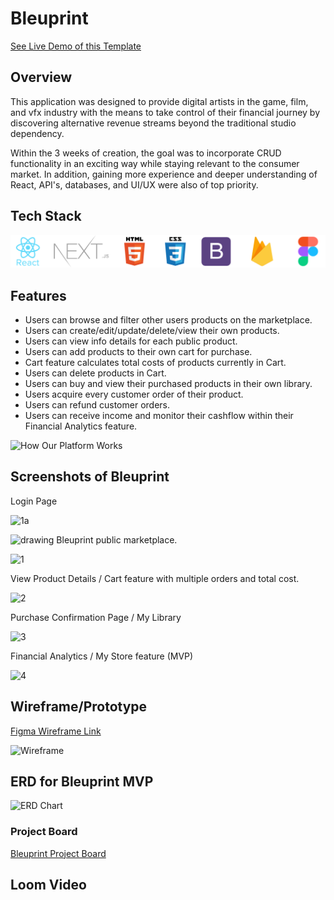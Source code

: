 # Bleuprint

[See Live Demo of this Template](https://drt-next-js-template.netlify.app/)

## Overview
This application was designed to provide digital artists in the game, film, and vfx industry with the means to take control of their financial journey by discovering alternative revenue streams beyond the traditional studio dependency.

Within the 3 weeks of creation, the goal was to incorporate CRUD functionality in an exciting way while staying relevant to the consumer market. In addition, gaining more experience and deeper understanding of React, API's, databases, and UI/UX were also of top priority. 

## Tech Stack
![TechStack]

[TechStack]: ./public/TeckStack.png
## Features
+ Users can browse and filter other users products on the marketplace.
+ Users can create/edit/update/delete/view their own products.
+ Users can view info details for each public product.
+ Users can add products to their own cart for purchase.
+ Cart feature calculates total costs of products currently in Cart.
+ Users can delete products in Cart.
+ Users can buy and view their purchased products in their own library.
+ Users acquire every customer order of their product.
+ Users can refund customer orders.
+ Users can receive income and monitor their cashflow within their Financial Analytics feature.

![How Our Platform Works]

[How Our Platform Works]: https://i.pinimg.com/originals/7f/f6/9b/7ff69bfd10e18bcbf6073678f99f5b22.jpg

## Screenshots of Bleuprint
Login Page


![1a][pup]

[pup]: https://media.giphy.com/media/v1.Y2lkPTc5MGI3NjExam0wZGY5dXAxaDdmemIxOW94Y3ZtN2F5bjlhYnE0ZWx5YXJxZ2xpOSZlcD12MV9pbnRlcm5hbF9naWZfYnlfaWQmY3Q9Zw/mwQZGFxDYtXFNjOEXP/giphy.gif/500/500?image


<img src="https://media.giphy.com/media/v1.Y2lkPTc5MGI3NjExam0wZGY5dXAxaDdmemIxOW94Y3ZtN2F5bjlhYnE0ZWx5YXJxZ2xpOSZlcD12MV9pbnRlcm5hbF9naWZfYnlfaWQmY3Q9Zw/mwQZGFxDYtXFNjOEXP/giphy.gif/500/500?image" alt="drawing" width="200"/>
Bleuprint public marketplace.

![1]

View Product Details / Cart feature with multiple orders and total cost.

![2]

Purchase Confirmation Page / My Library

![3]

Financial Analytics / My Store feature (MVP)

![4]

[1]:https://i.pinimg.com/originals/a8/e3/dc/a8e3dcf734e345a23431309e8578e427.png


[2]: https://i.pinimg.com/originals/80/73/18/807318f3b52c06dc82dd5a6752e7528c.png
[3]: https://i.pinimg.com/originals/43/69/2a/43692a93900d0242c3bd298ef58f59b0.png
[4]: https://i.pinimg.com/originals/bc/a6/09/bca609efc34863d58ebd5d829a705684.png
## Wireframe/Prototype
[Figma Wireframe Link](https://www.figma.com/file/jMBIXJSbGGWuvsFU2hOdPz/Bleuprint?type=design&node-id=0%3A1&mode=design&t=NmHRkzMTwx1YCmTi-1)

![Wireframe]

[Wireframe]: https://i.pinimg.com/originals/da/c3/32/dac332227266fe040bbad7caed6e680e.jpg

## ERD for Bleuprint MVP

![ERD Chart]

[ERD Chart]: https://i.pinimg.com/originals/f7/c6/98/f7c698bba9f47c35d67939d50bb878bb.jpg

### Project Board

[Bleuprint Project Board](https://github.com/users/JFelz/projects/7)

## Loom Video
